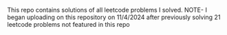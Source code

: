 This repo contains solutions of all leetcode problems I solved.
NOTE- I began uploading on this repository on 11/4/2024 after previously solving 21 leetcode problems not featured in this repo
